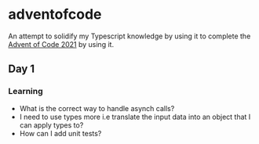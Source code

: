 # adventofcode

An attempt to solidify my Typescript knowledge by using it to complete the [Advent of Code 2021](https://adventofcode.com/2021) by using it.

## Day 1

### Learning

* What is the correct way to handle asynch calls?
* I need to use types more i.e translate the input data into an object that I can apply types to?
* How can I add unit tests?
